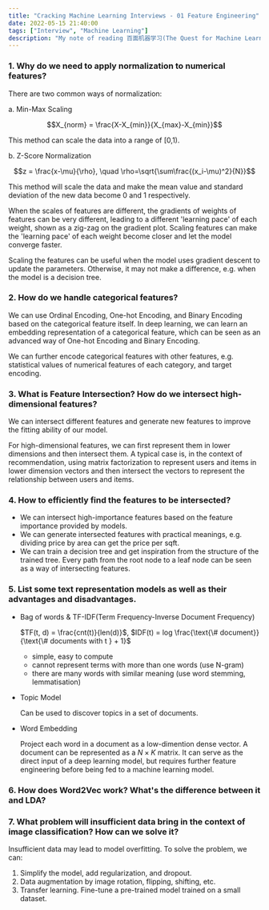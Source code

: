 ```yaml
---
title: "Cracking Machine Learning Interviews - 01 Feature Engineering"
date: 2022-05-15 21:40:00
tags: ["Interview", "Machine Learning"]
description: "My note of reading 百面机器学习(The Quest for Machine Learning). Daily Update."
---
```


### 1. Why do we need to apply normalization to numerical features?

There are two common ways of normalization:

a. Min-Max Scaling

$$X_{norm} = \frac{X-X_{min}}{X_{max}-X_{min}}$$

This method can scale the data into a range of \[0,1\).

b. Z-Score Normalization

$$z = \frac{x-\mu}{\rho}, \quad \rho=\sqrt{\sum\frac{(x_i-\mu)^2}{N}}$$

This method will scale the data and make the mean value and standard deviation of the new data become 0 and 1 respectively.

When the scales of features are different, the gradients of weights of features can be very different, leading to a different 'learning pace' of each weight, shown as a zig-zag on the gradient plot. Scaling features can make the 'learning pace' of each weight become closer and let the model converge faster.

Scaling the features can be useful when the model uses gradient descent to update the parameters. Otherwise, it may not make a difference, e.g. when the model is a decision tree. 


### 2. How do we handle categorical features?

We can use Ordinal Encoding, One-hot Encoding, and Binary Encoding based on the categorical feature itself. In deep learning, we can learn an embedding representation of a categorical feature, which can be seen as an advanced way of One-hot Encoding and Binary Encoding.

We can further encode categorical features with other features, e.g. statistical values of numerical features of each category, and target encoding.

### 3. What is Feature Intersection? How do we intersect high-dimensional features?

We can intersect different features and generate new features to improve the fitting ability of our model.

For high-dimensional features, we can first represent them in lower dimensions and then intersect them. A typical case is, in the context of recommendation, using matrix factorization to represent users and items in lower dimension vectors and then intersect the vectors to represent the relationship between users and items.

### 4. How to efficiently find the features to be intersected?

- We can intersect high-importance features based on the feature importance provided by models.
- We can generate intersected features with practical meanings, e.g. dividing price by area can get the price per sqft.
- We can train a decision tree and get inspiration from the structure of the trained tree. Every path from the root node to a leaf node can be seen as a way of intersecting features.

### 5. List some text representation models as well as their advantages and disadvantages.

- Bag of words & TF-IDF(Term Frequency-Inverse Document Frequency)

    $TF(t, d) = \frac{cnt(t)}{len(d)}$, $IDF(t) = log \frac{\text{\# document}}{\text{\# documents with t } + 1}$

  - simple, easy to compute
  - cannot represent terms with more than one words (use N-gram)
  - there are many words with similar meaning (use word stemming, lemmatisation)
  
- Topic Model

    Can be used to discover topics in a set of documents.

- Word Embedding

    Project each word in a document as a low-dimention dense vector. A document can be represented as a $N \times K$ matrix. It can serve as the direct input of a deep learning model, but requires further feature engineering before being fed to a machine learning model.

### 6. How does Word2Vec work? What's the difference between it and LDA?

### 7. What problem will insufficient data bring in the context of image classification? How can we solve it?

Insufficient data may lead to model overfitting. To solve the problem, we can:

1. Simplify the model, add regularization, and dropout.
2. Data augmentation by image rotation, flipping, shifting, etc.
3. Transfer learning. Fine-tune a pre-trained model trained on a small dataset.

